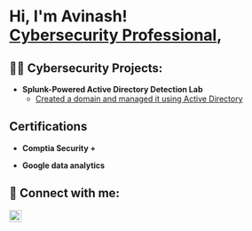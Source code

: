 <h1>Hi, I'm Avinash! <br/><a href="https://github.com/avinashrampersad"<a href="https://www.linkedin.com/in/avinashrampersad/">Cybersecurity Professional</a>,</h1>

<h2>👨‍💻 Cybersecurity Projects:</h2>

- <b>Splunk-Powered Active Directory Detection Lab</b>
  - [Created a domain and managed it using Active Directory](https://github.com/avinashrampersad/ActiveDirectoryHomeLab)


<h2>Certifications</h2>

- <b>Comptia Security + </b>

- <b>Google data analytics</b>


<h2> 🤳 Connect with me:</h2>


[<img align="left" alt="JoshMadakor | LinkedIn" width="22px" src="https://cdn.jsdelivr.net/npm/simple-icons@v3/icons/linkedin.svg" />][linkedin]


[linkedin]: https://linkedin.com/in/avinashrampersad

<!--
**Avinashrampersad/avinashrampersad** is a ✨ _special_ ✨ repository because its `README.md` (this file) appears on your GitHub profile.

Here are some ideas to get you started:

- 🔭 I’m currently working on ...
- 🌱 I’m currently learning ...
- 👯 I’m looking to collaborate on ...
- 🤔 I’m looking for help with ...
- 💬 Ask me about ...
- 📫 How to reach me: ...
- 😄 Pronouns: ...
- ⚡ Fun fact: ...
-->
